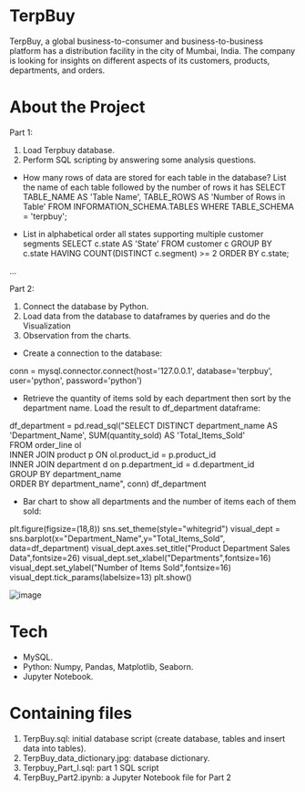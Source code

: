# TerpBuy
TerpBuy, a global business-to-consumer and business-to-business platform has a distribution facility in the city of Mumbai, India.
The company is looking for insights on different aspects of its customers, products, departments, and orders.

# About the Project
Part 1:
1. Load Terpbuy database.
2. Perform SQL scripting by answering some analysis questions.

- How many rows of data are stored for each table in the database? List the name of each table followed by the number of rows it has
SELECT TABLE_NAME AS 'Table Name', TABLE_ROWS AS 'Number of Rows in Table'
FROM INFORMATION_SCHEMA.TABLES
WHERE TABLE_SCHEMA = 'terpbuy';

- List in alphabetical order all states supporting multiple customer segments
SELECT c.state AS 'State'
FROM customer c
GROUP BY c.state
HAVING COUNT(DISTINCT c.segment) >= 2
ORDER BY c.state;

...

Part 2:
1. Connect the database by Python.
2. Load data from the database to dataframes by queries and do the Visualization
3. Observation from the charts.

- Create a connection to the database:

conn = mysql.connector.connect(host='127.0.0.1', database='terpbuy', user='python', password='python')

- Retrieve the quantity of items sold by each department then sort by the department name. Load the result to df_department dataframe:

df_department = pd.read_sql("SELECT DISTINCT department_name AS 'Department_Name', SUM(quantity_sold) AS 'Total_Items_Sold'\
                             FROM order_line ol\
                                INNER JOIN product p ON ol.product_id = p.product_id\
                                INNER JOIN department d on p.department_id = d.department_id\
                             GROUP BY department_name\
                             ORDER BY department_name", conn)
df_department

- Bar chart to show all departments and the number of items each of them sold:

plt.figure(figsize=(18,8))
sns.set_theme(style="whitegrid")
visual_dept = sns.barplot(x="Department_Name",y="Total_Items_Sold", data=df_department)
visual_dept.axes.set_title("Product Department Sales Data",fontsize=26)
visual_dept.set_xlabel("Departments",fontsize=16)
visual_dept.set_ylabel("Number of Items Sold",fontsize=16)
visual_dept.tick_params(labelsize=13)
plt.show()

![image](https://user-images.githubusercontent.com/43742200/224870967-da98ef43-4cc0-4942-9ef3-bdee814966cd.png)


# Tech
- MySQL.
- Python: Numpy, Pandas, Matplotlib, Seaborn.
- Jupyter Notebook.

# Containing files
1. TerpBuy.sql: initial database script (create database, tables and insert data into tables).
2. TerpBuy_data_dictionary.jpg: database dictionary.
3. Terpbuy_Part_I.sql: part 1 SQL script
4. TerpBuy_Part2.ipynb: a Jupyter Notebook file for Part 2
